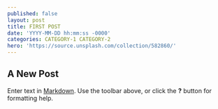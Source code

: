```yaml
---
published: false
layout: post
title: FIRST POST
date: 'YYYY-MM-DD hh:mm:ss -0000'
categories: CATEGORY-1 CATEGORY-2
hero: 'https://source.unsplash.com/collection/582860/'
---
```

## A New Post

Enter text in [Markdown](http://daringfireball.net/projects/markdown/). Use the toolbar above, or click the **?** button for formatting help.
